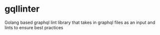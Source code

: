# gqllinter
Golang based graphql lint library that takes in graphql files as an input and lints to ensure best practices 
